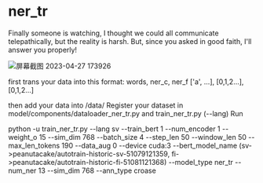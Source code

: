 # ner_tr
Finally someone is watching, I thought we could all communicate telepathically, but the reality is harsh.
But, since you asked in good faith, I'll answer you properly!

![屏幕截图 2023-04-27 173926](https://user-images.githubusercontent.com/20592128/234914179-97f6b044-c329-492f-95f3-25132dc1ce55.png)

first trans your data into this format:
words, ner_c, ner_f
['a', ...], [0,1,2...], [0,1,2...]

then add your data into /data/ 
Register your dataset in model/components/dataloader_ner_tr.py and train_ner_tr.py (--lang)
Run

python -u train_ner_tr.py 
--lang sv 
--train_bert 1 
--num_encoder 1 
--weight_o 15 
--sim_dim 768 
--batch_size 4 
--step_len 50 
--window_len 50 
--max_len_tokens 190 
--data_aug 0 
--device cuda:3 
--bert_model_name (sv->peanutacake/autotrain-historic-sv-51079121359, fi->peanutacake/autotrain-historic-fi-51081121368)
--model_type ner_tr 
--num_ner 13 
--sim_dim 768
--ann_type croase

